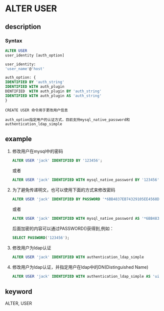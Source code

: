# ALTER USER

## description

### Syntax

```SQL
ALTER USER
user_identity [auth_option]

user_identity:
'user_name'@'host'

auth_option: {
IDENTIFIED BY 'auth_string'
IDENTIFIED WITH auth_plugin
DENTIFIED  WITH auth_plugin BY 'auth_string'
IDENTIFIED WITH auth_plugin AS 'auth_string'
}
```

```plain text
CREATE USER 命令用于更改用户信息

auth_option指定用户的认证方式，目前支持mysql_native_password和authentication_ldap_simple
```

## example

1. 修改用户在mysql中的密码

    ```sql
    ALTER USER 'jack' IDENTIFIED BY '123456';
    ```

    或者

    ```sql
    ALTER USER 'jack' IDENTIFIED WITH mysql_native_password BY '123456';
    ```

2. 为了避免传递明文，也可以使用下面的方式来修改密码

    ```SQL
    ALTER USER 'jack' IDENTIFIED BY PASSWORD '*6BB4837EB74329105EE4568DDA7DC67ED2CA2AD9';
    ```

    或者

    ```SQL
    ALTER USER 'jack' IDENTIFIED WITH mysql_native_password AS '*6BB4837EB74329105EE4568DDA7DC67ED2CA2AD9';
    ```

    后面加密的内容可以通过PASSWORD()获得到,例如：

    ```sql
    SELECT PASSWORD('123456');
    ```

3. 修改用户为ldap认证

    ```SQL
    ALTER USER 'jack' IDENTIFIED WITH authentication_ldap_simple
    ```

4. 修改用户为ldap认证，并指定用户在ldap中的DN(Distinguished Name)

    ```SQL
    ALTER USER 'jack' IDENTIFIED WITH authentication_ldap_simple AS 'uid=jack,ou=company,dc=example,dc=com'
    ```

## keyword

ALTER, USER
